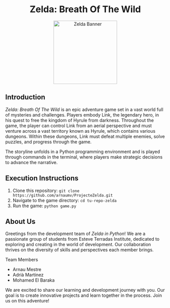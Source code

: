 # <h1 align="center" >Zelda: Breath Of The Wild</h1>

<p align="center">
  <img src="https://github.com/arnaumv/ProjecteZelda/assets/95907269/7b97e3f3-4b6b-4042-9110-7fe720312b84" alt="Zelda Banner" height="200">
</p>

## Introduction 

*Zelda: Breath Of The Wild* is an epic adventure game set in a vast world full of mysteries and challenges. Players embody Link, the legendary hero, in his quest to free the kingdom of Hyrule from darkness. Throughout the game, the player can control Link from an aerial perspective and must venture across a vast territory known as Hyrule, which contains various dungeons. Within these dungeons, Link must defeat multiple enemies, solve puzzles, and progress through the game.

The storyline unfolds in a Python programming environment and is played through commands in the terminal, where players make strategic decisions to advance the narrative.




## Execution Instructions

1. Clone this repository: `git clone https://github.com/arnaumv/ProjecteZelda.git`
2. Navigate to the game directory: `cd tu-repo-zelda`
3. Run the game: `python game.py`


## About Us

Greetings from the development team of *Zelda in Python*! We are a passionate group of students from Esteve Terradas Institute, dedicated to exploring and creating in the world of development. Our collaboration thrives on the diversity of skills and perspectives each member brings.

Team Members
- Arnau Mestre 
- Adrià Martinez
- Mohamed El Baraka

We are excited to share our learning and development journey with you. Our goal is to create innovative projects and learn together in the process. Join us on this adventure!


